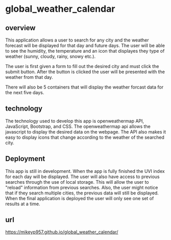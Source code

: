 # global_weather_calendar
## overview
This application allows a user to search for any city and the weather forecast will be displayed for that day and future days. The user will be able to see the humidity, the temperature and an icon that displayes they type of weather (sunny, cloudy, rainy, snowy etc.). 

The user is first given a form to fill out the desired city and must click the submit button. After the button is clicked the user will be presented with the weather from that day.

There will also be 5 containers that will display the weather forcast data for the next five days.
## technology
The technology used to develop this app is openweathermap API, JavaScript, Bootstrap, and CSS. The openweathermap api allows the javascript to display the desired data on the webpage. The API also makes it easy to display icons that change according to the weather of the searched city.

## Deployment
This app is still in development. When the app is fully finished the UVI index for each day will be displayed. The user will also have access to previous searches through the use of local storage. This will allow the user to "reload" information from previous searches. Also, the user might notice that if they search multiple cities, the previous data will still be displayed. When the final application is deployed the user will only see one set of results at a time.
## url
https://mikeyp957.github.io/global_weather_calendar/